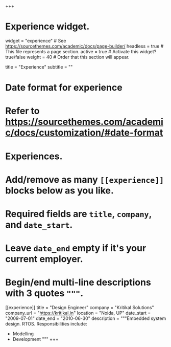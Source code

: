 +++
# Experience widget.
widget = "experience"  # See https://sourcethemes.com/academic/docs/page-builder/
headless = true  # This file represents a page section.
active = true  # Activate this widget? true/false
weight = 40  # Order that this section will appear.

title = "Experience"
subtitle = ""

# Date format for experience
#   Refer to https://sourcethemes.com/academic/docs/customization/#date-format
# Experiences.
#   Add/remove as many `[[experience]]` blocks below as you like.
#   Required fields are `title`, `company`, and `date_start`.
#   Leave `date_end` empty if it's your current employer.
#   Begin/end multi-line descriptions with 3 quotes `"""`.
[[experience]]
  title = "Design Engineer"
  company = "Kritikal Solutions"
  company_url = "https://kritikal.in"
  location = "Noida, UP"
  date_start = "2009-07-01"
  date_end = "2010-06-30"
  description = """Embedded system design. RTOS.
  Responsibilities include:
  * Modelling
  * Development
  """
+++
